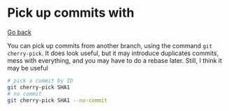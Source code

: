 # Pick up commits with

[Go back](../index.md#git-master)

You can pick up commits from another branch, using the command `git cherry-pick`. It does look useful, but it may introduce duplicates commits, mess with everything, and you may have to do a rebase later. Still, I think it may be useful

```bash
# pick a commit by ID
git cherry-pick SHA1
# no commit
git cherry-pick SHA1 --no-commit
```